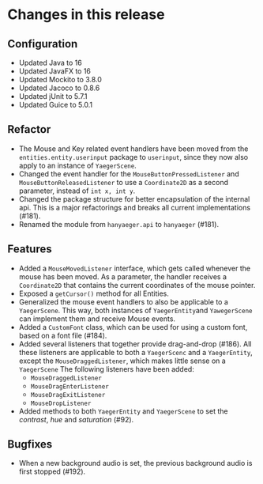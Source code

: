 # Changes in this release

## Configuration

* Updated Java to 16
* Updated JavaFX to 16
* Updated Mockito to 3.8.0
* Updated Jacoco to 0.8.6
* Updated jUnit to 5.7.1
* Updated Guice to 5.0.1

## Refactor

* The Mouse and Key related event handlers have been moved from the `entities.entity.userinput` package to `userinput`,
  since they now also apply to an instance of `YaegerScene`.
* Changed the event handler for the `MouseButtonPressedListener` and `MouseButtonReleasedListener` to use
  a `Coordinate2D` as a second parameter, instead of `int x, int y`.
* Changed the package structure for better encapsulation of the internal api. This is a major refactorings and breaks
  all current implementations (#181).
* Renamed the module from `hanyaeger.api` to `hanyaeger` (#181).

## Features

* Added a `MouseMovedListener` interface, which gets called whenever the mouse has been moved. As a parameter, the
  handler receives a `Coordinate2D` that contains the current coordinates of the mouse pointer.
* Exposed a `getCursor()` method for all Entities.
* Generalized the mouse event handlers to also be applicable to a `YaegerScene`. This way, both instances
  of `YaegerEntity`and `YawegerScene` can implement them and receive Mouse events.
* Added a `CustomFont` class, which can be used for using a custom font, based on a font file (#184).
* Added several listeners that together provide drag-and-drop (#186). All these listeners are applicable to both a
  `YaegerScenc` and a `YaegerEntity`, except the `MouseDraggedListener`, which makes little sense on a `YaegerScene`
  The following listeners have been added:
    * `MouseDraggedListener`
    * `MouseDragEnterListener`
    * `MouseDragExitListener`
    * `MouseDropListener`
* Added methods to both `YaegerEntity` and `YaegerScene` to set the *contrast*, *hue* and *saturation* (#92).

## Bugfixes

* When a new background audio is set, the previous background audio is first stopped (#192).
